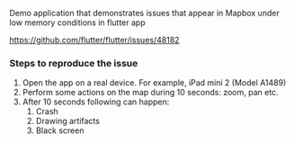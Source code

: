 Demo application that demonstrates issues that appear in Mapbox under low memory conditions in flutter app

https://github.com/flutter/flutter/issues/48182

### Steps to reproduce the issue 

1. Open the app on a real device. For example, iPad mini 2 (Model A1489)
1. Perform some actions on the map during 10 seconds: zoom, pan etc.
1. After 10 seconds following can happen:
    1. Crash
    1. Drawing artifacts
    1. Black screen
    